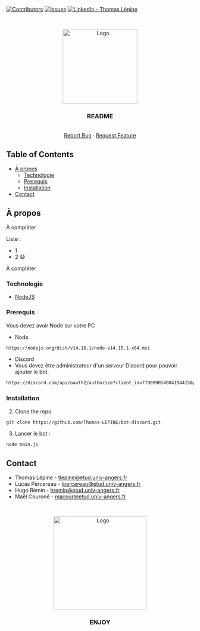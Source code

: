 [![Contributors][contributors-shield]][contributors-url]
[![Issues][issues-shield]][issues-url]
[![LinkedIn - Thomas Lépine][linkedin-shield]][linkedin-url]

<!-- PROJECT LOGO -->
<br />
<p align="center">

  <img src="https://github.com/Thomas-LEPINE/bot-discord/blob/main/assets/images/logo_ro-botte2.png" alt="Logo" width="200">

  <h3 align="center">README</h3>

  <p align="center">
    <br />
    <a href="https://github.com/Thomas-LEPINE/bot-discord/issues">Report Bug</a>
    ·
    <a href="https://github.com/Thomas-LEPINE/bot-discord/issues">Request Feature</a>
  </p>
</p>

<!-- TABLE OF CONTENTS -->
## Table of Contents

* [À propos](#à-propos)
  * [Technologie](#technologie)
  * [Prerequis](#prerequis)
  * [Installation](#installation)
* [Contact](#contact)



<!-- ABOUT THE PROJECT -->
## À propos

À compléter

Liste :
* 1
* 2 :smile:

À compléter

### Technologie

* [NodeJS](https://nodejs.org/fr/)

### Prerequis

Vous devez avoir Node sur votre PC 
* Node
```sh
https://nodejs.org/dist/v14.15.1/node-v14.15.1-x64.msi
```
* Discord
 * Vous devez être administrateur d'un serveur Discord pour pouvoir ajouter le bot.
```sh
https://discord.com/api/oauth2/authorize?client_id=779099054084194415&permissions=8&scope=bot
```

### Installation

2. Clone the repo
```sh
git clone https://github.com/Thomas-LEPINE/bot-discord.git
```
3. Lancer le bot :
```sh
node main.js
```

<!-- CONTACT -->
## Contact

* Thomas Lépine - tlepine@etud.univ-angers.fr
* Lucas Percereau - lpercereau@etud.univ-angers.fr
* Hugo Rémin - hremin@etud.univ-angers.fr
* Maël Couroné - macour@etud.univ-angers.fr

<br />
<p align="center">
  <img src="https://github.com/Thomas-LEPINE/bot-discord/blob/main/assets/images/logo_ro-botte1.png" alt="Logo" width="250">

  <h3 align="center">ENJOY</h3>
</p>

<!-- ACKNOWLEDGEMENTS -->
<!-- ## Acknowledgements
* [GitHub Emoji Cheat Sheet](https://www.webpagefx.com/tools/emoji-cheat-sheet)
* [Img Shields](https://shields.io)
* [Choose an Open Source License](https://choosealicense.com)
* [GitHub Pages](https://pages.github.com)
* [Animate.css](https://daneden.github.io/animate.css)
* [Loaders.css](https://connoratherton.com/loaders)
* [Slick Carousel](https://kenwheeler.github.io/slick)
* [Smooth Scroll](https://github.com/cferdinandi/smooth-scroll)
* [Sticky Kit](http://leafo.net/sticky-kit)
* [JVectorMap](http://jvectormap.com)
* [Font Awesome](https://fontawesome.com)
 -->


<!-- MARKDOWN LINKS & IMAGES -->
[contributors-shield]: https://img.shields.io/github/contributors/othneildrew/Best-README-Template.svg?style=flat-square
[contributors-url]: https://github.com/Thomas-LEPINE/bot-discord/graphs/contributors
[forks-shield]: https://img.shields.io/github/forks/othneildrew/Best-README-Template.svg?style=flat-square
[forks-url]: https://github.com/Thomas-LEPINE/bot-discord/network/members
[issues-shield]: https://img.shields.io/github/issues/othneildrew/Best-README-Template.svg?style=flat-square
[issues-url]: https://github.com/Thomas-LEPINE/bot-discord/issues
[linkedin-shield]: https://img.shields.io/badge/-LinkedIn-black.svg?style=flat-square&logo=linkedin&colorB=555
[linkedin-url]: https://www.linkedin.com/in/thomas-l%C3%A9pine/